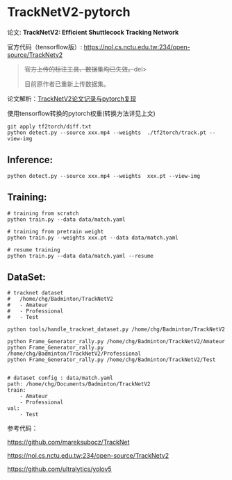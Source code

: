 # TrackNetV2-pytorch

论文:	**TrackNetV2: Efﬁcient Shuttlecock Tracking Network**

官方代码（tensorflow版）:	https://nol.cs.nctu.edu.tw:234/open-source/TrackNetv2

> <del>官方上传的标注工具、数据集均已失效。</del>del>
>
> 目前原作者已重新上传数据集。

论文解析：[TrackNetV2论文记录与pytorch复现](https://zhuanlan.zhihu.com/p/624900770)



使用tensorflow转换的pytorch权重(转换方法详见上文)

```shell
git apply tf2torch/diff.txt
python detect.py --source xxx.mp4 --weights  ./tf2torch/track.pt --view-img
```



## Inference:

```
python detect.py --source xxx.mp4 --weights  xxx.pt --view-img
```



## Training:

```
# training from scratch
python train.py --data data/match.yaml

# training from pretrain weight
python train.py --weights xxx.pt --data data/match.yaml

# resume training
python train.py --data data/match.yaml --resume
```



## DataSet:

```
# tracknet dataset
#	/home/chg/Badminton/TrackNetV2
#	- Amateur  
#	- Professional  
#	- Test

python tools/handle_tracknet_dataset.py /home/chg/Badminton/TrackNetV2

python Frame_Generator_rally.py /home/chg/Badminton/TrackNetV2/Amateur
python Frame_Generator_rally.py /home/chg/Badminton/TrackNetV2/Professional
python Frame_Generator_rally.py /home/chg/Badminton/TrackNetV2/Test


# dataset config : data/match.yaml
path: /home/chg/Documents/Badminton/TrackNetV2
train:
    - Amateur
    - Professional 
val:
    - Test

```



参考代码：

https://github.com/mareksubocz/TrackNet

https://nol.cs.nctu.edu.tw:234/open-source/TrackNetv2

https://github.com/ultralytics/yolov5